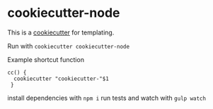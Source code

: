 # cookiecutter-node

This is a [cookiecutter](https://github.com/audreyr/cookiecutter) for templating. 

Run with `cookiecutter cookiecutter-node`

Example shortcut function
```
cc() {
  cookiecutter "cookiecutter-"$1
 }
 ```
install dependencies with `npm i` 
run tests and watch with `gulp watch`
